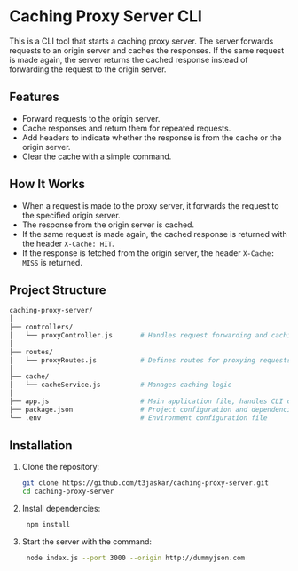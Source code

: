 # Caching Proxy Server CLI

This is a CLI tool that starts a caching proxy server. The server forwards requests to an origin server and caches the responses. If the same request is made again, the server returns the cached response instead of forwarding the request to the origin server.

## Features

- Forward requests to the origin server.
- Cache responses and return them for repeated requests.
- Add headers to indicate whether the response is from the cache or the origin server.
- Clear the cache with a simple command.

## How It Works

- When a request is made to the proxy server, it forwards the request to the specified origin server.
- The response from the origin server is cached.
- If the same request is made again, the cached response is returned with the header `X-Cache: HIT`.
- If the response is fetched from the origin server, the header `X-Cache: MISS` is returned.
  
## Project Structure

```bash
caching-proxy-server/
│
├── controllers/
│   └── proxyController.js       # Handles request forwarding and caching logic
│
├── routes/
│   └── proxyRoutes.js           # Defines routes for proxying requests
│
├── cache/
│   └── cacheService.js          # Manages caching logic
│
├── app.js                       # Main application file, handles CLI commands
├── package.json                 # Project configuration and dependencies
└── .env                         # Environment configuration file
```

## Installation

1. Clone the repository:

   ```bash
   git clone https://github.com/t3jaskar/caching-proxy-server.git
   cd caching-proxy-server
   ```
2. Install dependencies:
   ```bash
    npm install
   ```
3. Start the server with the command:
   ```bash
    node index.js --port 3000 --origin http://dummyjson.com
   ```